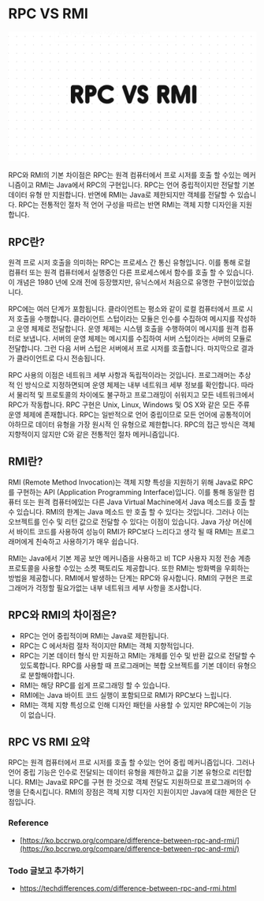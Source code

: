 # **RPC VS RMI**

![img](../.vuepress/public/images/img-web/RPCvsPMI.png)

RPC와 RMI의 기본 차이점은 RPC는 원격 컴퓨터에서 프로 시저를 호출 할 수있는 메커니즘이고 RMI는 Java에서 RPC의 구현입니다. RPC는 언어 중립적이지만 전달할 기본 데이터 유형 만 지원합니다. 반면에 RMI는 Java로 제한되지만 객체를 전달할 수 있습니다. RPC는 전통적인 절차 적 언어 구성을 따르는 반면 RMI는 객체 지향 디자인을 지원합니다.

## RPC란?

원격 프로 시저 호출을 의미하는 RPC는 프로세스 간 통신 유형입니다. 이를 통해 로컬 컴퓨터 또는 원격 컴퓨터에서 실행중인 다른 프로세스에서 함수를 호출 할 수 있습니다. 이 개념은 1980 년에 오래 전에 등장했지만, 유닉스에서 처음으로 유명한 구현이있었습니다.

RPC에는 여러 단계가 포함됩니다. 클라이언트는 평소와 같이 로컬 컴퓨터에서 프로 시저 호출을 수행합니다. 클라이언트 스텁이라는 모듈은 인수를 수집하여 메시지를 작성하고 운영 체제로 전달합니다. 운영 체제는 시스템 호출을 수행하여이 메시지를 원격 컴퓨터로 보냅니다. 서버의 운영 체제는 메시지를 수집하여 서버 스텁이라는 서버의 모듈로 전달합니다. 그런 다음 서버 스텁은 서버에서 프로 시저를 호출합니다. 마지막으로 결과가 클라이언트로 다시 전송됩니다.

RPC 사용의 이점은 네트워크 세부 사항과 독립적이라는 것입니다. 프로그래머는 추상적 인 방식으로 지정하면되며 운영 체제는 내부 네트워크 세부 정보를 확인합니다. 따라서 물리적 및 프로토콜의 차이에도 불구하고 프로그래밍이 쉬워지고 모든 네트워크에서 RPC가 작동합니다. RPC 구현은 Unix, Linux, Windows 및 OS X와 같은 모든 주류 운영 체제에 존재합니다. RPC는 일반적으로 언어 중립이므로 모든 언어에 공통적이어야하므로 데이터 유형을 가장 원시적 인 유형으로 제한합니다. RPC의 접근 방식은 객체 지향적이지 않지만 C와 같은 전통적인 절차 메커니즘입니다.

## RMI란?

RMI (Remote Method Invocation)는 객체 지향 특성을 지원하기 위해 Java로 RPC를 구현하는 API (Application Programming Interface)입니다. 이를 통해 동일한 컴퓨터 또는 원격 컴퓨터에있는 다른 Java Virtual Machine에서 Java 메소드를 호출 할 수 있습니다. RMI의 한계는 Java 메소드 만 호출 할 수 있다는 것입니다. 그러나 이는 오브젝트를 인수 및 리턴 값으로 전달할 수 있다는 이점이 있습니다. Java 가상 머신에서 바이트 코드를 사용하여 성능이 RMI가 RPC보다 느리다고 생각 될 때 RMI는 프로그래머에게 친숙하고 사용하기가 매우 쉽습니다.

RMI는 Java에서 기본 제공 보안 메커니즘을 사용하고 비 TCP 사용자 지정 전송 계층 프로토콜을 사용할 수있는 소켓 팩토리도 제공합니다. 또한 RMI는 방화벽을 우회하는 방법을 제공합니다. RMI에서 발생하는 단계는 RPC와 유사합니다. RMI의 구현은 프로그래머가 걱정할 필요가없는 내부 네트워크 세부 사항을 조사합니다.

## RPC와 RMI의 차이점은?

- RPC는 언어 중립적이며 RMI는 Java로 제한됩니다.
- RPC는 C 에서처럼 절차 적이지만 RMI는 객체 지향적입니다.
- RPC는 기본 데이터 형식 만 지원하고 RMI는 개체를 인수 및 반환 값으로 전달할 수 있도록합니다. RPC를 사용할 때 프로그래머는 복합 오브젝트를 기본 데이터 유형으로 분할해야합니다.
- RMI는 해당 RPC를 쉽게 프로그래밍 할 수 있습니다.
- RMI에는 Java 바이트 코드 실행이 포함되므로 RMI가 RPC보다 느립니다.
- RMI는 객체 지향 특성으로 인해 디자인 패턴을 사용할 수 있지만 RPC에는이 기능이 없습니다.

## RPC VS RMI 요약

RPC는 원격 컴퓨터에서 프로 시저를 호출 할 수있는 언어 중립 메커니즘입니다. 그러나 언어 중립 기능은 인수로 전달되는 데이터 유형을 제한하고 값을 기본 유형으로 리턴합니다. RMI는 Java로 RPC를 구현 한 것으로 객체 전달도 지원하므로 프로그래머의 수명을 단축시킵니다. RMI의 장점은 객체 지향 디자인 지원이지만 Java에 대한 제한은 단점입니다.

### Reference

- [https://ko.bccrwp.org/compare/difference-between-rpc-and-rmi/](https://ko.bccrwp.org/compare/difference-between-rpc-and-rmi/)

### Todo 글보고 추가하기

- https://techdifferences.com/difference-between-rpc-and-rmi.html
